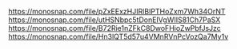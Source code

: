 https://monosnap.com/file/pZxEExzHJIRlBIPTHoZxm7Wh34OrNT
https://monosnap.com/file/utHSNbpc5tDonEIVgWIIS81Ch7PaSX
https://monosnap.com/file/B72Rie1nZFkC8DwoFHioZwPbfJsJzc
https://monosnap.com/file/Hn3lQT5d57u4VMnRVnPcVozQa7My1v
